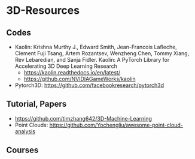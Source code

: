 # 3D-Resources

## Codes
- Kaolin: Krishna Murthy J., Edward Smith, Jean-Francois Lafleche, Clement Fuji Tsang, Artem Rozantsev, Wenzheng Chen, Tommy Xiang, Rev Lebaredian, and Sanja Fidler. Kaolin: A PyTorch Library for Accelerating 3D Deep Learning Research
	- https://kaolin.readthedocs.io/en/latest/
	- https://github.com/NVIDIAGameWorks/kaolin
- Pytorch3D: https://github.com/facebookresearch/pytorch3d

## Tutorial, Papers
- https://github.com/timzhang642/3D-Machine-Learning
- Point Clouds: https://github.com/Yochengliu/awesome-point-cloud-analysis

## Courses
